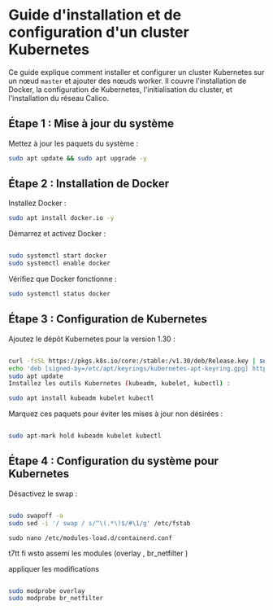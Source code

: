 # Guide d'installation et de configuration d'un cluster Kubernetes

Ce guide explique comment installer et configurer un cluster Kubernetes sur un nœud `master` et ajouter des nœuds worker. Il couvre l'installation de Docker, la configuration de Kubernetes, l'initialisation du cluster, et l'installation du réseau Calico.


## Étape 1 : Mise à jour du système

Mettez à jour les paquets du système :

```bash
sudo apt update && sudo apt upgrade -y

```
## Étape 2 : Installation de Docker

Installez Docker :

```bash
sudo apt install docker.io -y
```
Démarrez et activez Docker :

```bash

sudo systemctl start docker
sudo systemctl enable docker
```
Vérifiez que Docker fonctionne :

```bash
sudo systemctl status docker
```

## Étape 3 : Configuration de Kubernetes

Ajoutez le dépôt Kubernetes pour la version 1.30 :

````bash

curl -fsSL https://pkgs.k8s.io/core:/stable:/v1.30/deb/Release.key | sudo gpg --dearmor -o /etc/apt/keyrings/kubernetes-apt-keyring.gpg
echo 'deb [signed-by=/etc/apt/keyrings/kubernetes-apt-keyring.gpg] https://pkgs.k8s.io/core:/stable:/v1.30/deb/ /' | sudo tee /etc/apt/sources.list.d/kubernetes.list
sudo apt update
Installez les outils Kubernetes (kubeadm, kubelet, kubectl) :
````
````bash
sudo apt install kubeadm kubelet kubectl
````
Marquez ces paquets pour éviter les mises à jour non désirées :

 ````bash

sudo apt-mark hold kubeadm kubelet kubectl
````

## Étape 4 : Configuration du système pour Kubernetes

Désactivez le swap :

````bash

sudo swapoff -a
sudo sed -i '/ swap / s/^\(.*\)$/#\1/g' /etc/fstab

````
````
sudo nano /etc/modules-load.d/containerd.conf
````

t7tt fi wsto assemi les modules   (overlay , br_netfilter ) 

appliquer les modifications  

```` bash

sudo modprobe overlay
sudo modprobe br_netfilter

`````


